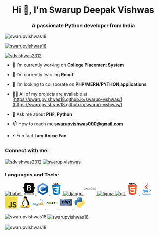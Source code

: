 <h1 align="center">Hi 👋, I'm Swarup Deepak Vishwas</h1>
<h3 align="center">A passionate Python developer from India</h3>

<p align="left"> <img src="https://komarev.com/ghpvc/?username=swarupvishwas18&label=Profile%20views&color=0e75b6&style=flat" alt="swarupvishwas18" /> </p>

<p align="left"> <a href="https://github.com/ryo-ma/github-profile-trophy"><img src="https://github-profile-trophy.vercel.app/?username=swarupvishwas18" alt="swarupvishwas18" /></a> </p>

<p align="left"> <a href="https://twitter.com/sdvishwas2312" target="blank"><img src="https://img.shields.io/twitter/follow/sdvishwas2312?logo=twitter&style=for-the-badge" alt="sdvishwas2312" /></a> </p>

- 🔭 I’m currently working on **College Placement System**

- 🌱 I’m currently learning **React**

- 👯 I’m looking to collaborate on **PHP/MERN/PYTHON applications**

- 👨‍💻 All of my projects are available at [https://swarupvishwas18.github.io/swarup-vishwas/](https://swarupvishwas18.github.io/swarup-vishwas/)

- 💬 Ask me about **PHP, Python**

- 📫 How to reach me **swarupvishwas000@gmail.com**

- ⚡ Fun fact **I am Anime Fan**

<h3 align="left">Connect with me:</h3>
<p align="left">
<a href="https://twitter.com/sdvishwas2312" target="blank"><img align="center" src="https://raw.githubusercontent.com/rahuldkjain/github-profile-readme-generator/master/src/images/icons/Social/twitter.svg" alt="sdvishwas2312" height="30" width="40" /></a>
<a href="https://instagram.com/swarup.vishwas" target="blank"><img align="center" src="https://raw.githubusercontent.com/rahuldkjain/github-profile-readme-generator/master/src/images/icons/Social/instagram.svg" alt="swarup.vishwas" height="30" width="40" /></a>
</p>

<h3 align="left">Languages and Tools:</h3>
<p align="left"> <a href="https://babeljs.io/" target="_blank" rel="noreferrer"> <img src="https://www.vectorlogo.zone/logos/babeljs/babeljs-icon.svg" alt="babel" width="40" height="40"/> </a> <a href="https://getbootstrap.com" target="_blank" rel="noreferrer"> <img src="https://raw.githubusercontent.com/devicons/devicon/master/icons/bootstrap/bootstrap-plain-wordmark.svg" alt="bootstrap" width="40" height="40"/> </a> <a href="https://www.cprogramming.com/" target="_blank" rel="noreferrer"> <img src="https://raw.githubusercontent.com/devicons/devicon/master/icons/c/c-original.svg" alt="c" width="40" height="40"/> </a> <a href="https://www.w3schools.com/css/" target="_blank" rel="noreferrer"> <img src="https://raw.githubusercontent.com/devicons/devicon/master/icons/css3/css3-original-wordmark.svg" alt="css3" width="40" height="40"/> </a> <a href="https://www.djangoproject.com/" target="_blank" rel="noreferrer"> <img src="https://cdn.worldvectorlogo.com/logos/django.svg" alt="django" width="40" height="40"/> </a> <a href="https://expressjs.com" target="_blank" rel="noreferrer"> <img src="https://raw.githubusercontent.com/devicons/devicon/master/icons/express/express-original-wordmark.svg" alt="express" width="40" height="40"/> </a> <a href="https://www.figma.com/" target="_blank" rel="noreferrer"> <img src="https://www.vectorlogo.zone/logos/figma/figma-icon.svg" alt="figma" width="40" height="40"/> </a> <a href="https://git-scm.com/" target="_blank" rel="noreferrer"> <img src="https://www.vectorlogo.zone/logos/git-scm/git-scm-icon.svg" alt="git" width="40" height="40"/> </a> <a href="https://www.w3.org/html/" target="_blank" rel="noreferrer"> <img src="https://raw.githubusercontent.com/devicons/devicon/master/icons/html5/html5-original-wordmark.svg" alt="html5" width="40" height="40"/> </a> <a href="https://www.java.com" target="_blank" rel="noreferrer"> <img src="https://raw.githubusercontent.com/devicons/devicon/master/icons/java/java-original.svg" alt="java" width="40" height="40"/> </a> <a href="https://developer.mozilla.org/en-US/docs/Web/JavaScript" target="_blank" rel="noreferrer"> <img src="https://raw.githubusercontent.com/devicons/devicon/master/icons/javascript/javascript-original.svg" alt="javascript" width="40" height="40"/> </a> <a href="https://www.linux.org/" target="_blank" rel="noreferrer"> <img src="https://raw.githubusercontent.com/devicons/devicon/master/icons/linux/linux-original.svg" alt="linux" width="40" height="40"/> </a> <a href="https://www.mysql.com/" target="_blank" rel="noreferrer"> <img src="https://raw.githubusercontent.com/devicons/devicon/master/icons/mysql/mysql-original-wordmark.svg" alt="mysql" width="40" height="40"/> </a> <a href="https://nodejs.org" target="_blank" rel="noreferrer"> <img src="https://raw.githubusercontent.com/devicons/devicon/master/icons/nodejs/nodejs-original-wordmark.svg" alt="nodejs" width="40" height="40"/> </a> <a href="https://www.php.net" target="_blank" rel="noreferrer"> <img src="https://raw.githubusercontent.com/devicons/devicon/master/icons/php/php-original.svg" alt="php" width="40" height="40"/> </a> <a href="https://www.python.org" target="_blank" rel="noreferrer"> <img src="https://raw.githubusercontent.com/devicons/devicon/master/icons/python/python-original.svg" alt="python" width="40" height="40"/> </a> </p>

<p><img align="left" src="https://github-readme-stats.vercel.app/api/top-langs?username=swarupvishwas18&show_icons=true&locale=en&layout=compact" alt="swarupvishwas18" /></p>

<p>&nbsp;<img align="center" src="https://github-readme-stats.vercel.app/api?username=swarupvishwas18&show_icons=true&locale=en" alt="swarupvishwas18" /></p>

<p><img align="center" src="https://github-readme-streak-stats.herokuapp.com/?user=swarupvishwas18&" alt="swarupvishwas18" /></p>

